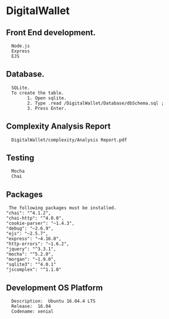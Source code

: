 # DigitalWallet


## Front End development.
      Node.js	
      Express	
      EJS	


## Database.
      SQLite.
      To create the table.
            1. Open sqlite. 
            2. Type .read /DigitalWallet/Database/dbSchema.sql ;
            3. Press Enter.
    
## Complexity Analysis Report
      DigitalWallet/complexity/Analysis Report.pdf
      

## Testing
      Mocha
      Chai
      
## Packages
     The following packages must be installed.
    "chai": "^4.1.2",
    "chai-http": "^4.0.0",
    "cookie-parser": "~1.4.3",
    "debug": "~2.6.9",
    "ejs": "~2.5.7",
    "express": "~4.16.0",
    "http-errors": "~1.6.2",
    "jquery": "^3.3.1",
    "mocha": "^5.2.0",
    "morgan": "~1.9.0",
    "sqlite3": "^4.0.1"
    "jscomplex": "^1.1.0"
 
## Development OS Platform
      Description:	Ubuntu 16.04.4 LTS
      Release:	16.04
      Codename:	xenial

   
